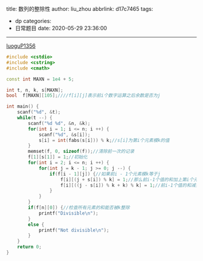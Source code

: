 title: 数列的整除性
author: liu_zhou
abbrlink: d17c7465
tags:
  - dp
categories:
  - 日常题目
date: 2020-05-29 23:36:00
---
[luoguP1356](https://www.luogu.com.cn/problem/P1356)
```cpp
#include <cstdio>
#include <cstring>
#include <cmath>

const int MAXN = 1e4 + 5;

int t, n, k, s[MAXN];
bool  f[MAXN][105];////f[i][j]表示前i个数字运算之后余数是否为j

int main() {
	scanf("%d", &t);
	while(t --) {
		scanf("%d %d", &n, &k);
		for(int i = 1; i <= n; i ++) {
			scanf("%d", &s[i]);
			s[i] = int(fabs(s[i])) % k;//s[i]为第i个元素模k的值 
		}
		memset(f, 0, sizeof(f));//清除前一次的记录 
		f[1][s[1]] = 1;//初始化 
		for(int i = 2; i <= n; i ++) {
			for(int j = k - 1; j >= 0; j --) {
				if(f[i - 1][j]) {//如果前i - 1个元素模k等于j 
					f[i][(j + s[i]) % k] = 1;//那么前i-1个值的和加上第i个元素模k等于加上第i个元素后模k的值
					f[i][((j - s[i]) % k + k) % k] = 1;//前i-1个值的和减去第i个元素模k的值为j减去第i个元素后模k再加k的值
				}
			}
		}
		if(f[n][0]) {//检查所有元素的和能否被k整除 
			printf("Divisible\n");
		}
		else {
			printf("Not divisible\n");
		}
	}
	return 0;
}
```